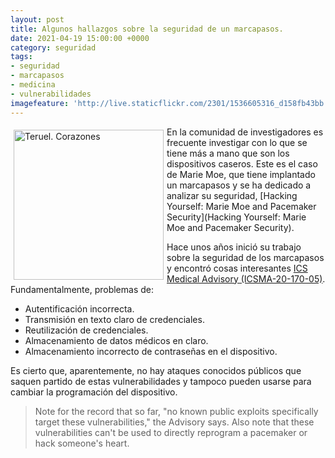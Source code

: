 ```yaml
---
layout: post
title: Algunos hallazgos sobre la seguridad de un marcapasos.
date: 2021-04-19 15:00:00 +0000
category: seguridad
tags:
- seguridad
- marcapasos
- medicina 
- vulnerabilidades
imagefeature: 'http://live.staticflickr.com/2301/1536605316_d158fb43bb.jpg'
---
```

<a href="https://www.flickr.com/photos/fernand0/1536605316" title="Teruel. Corazones "><img src="http://live.staticflickr.com/2301/1536605316_d158fb43bb.jpg" alt="Teruel. Corazones " width="240" style="float:left; margin:5px"></a>
En la comunidad de investigadores es frecuente investigar con lo que se tiene más a mano que son los dispositivos caseros. Este es el caso de Marie Moe, que tiene implantado un marcapasos y se ha dedicado a analizar su seguridad, [Hacking Yourself: Marie Moe and Pacemaker Security](Hacking Yourself: Marie Moe and Pacemaker Security). 

Hace unos años inició su trabajo sobre la seguridad de los marcapasos y encontró cosas interesantes [ICS Medical Advisory (ICSMA-20-170-05)](https://us-cert.cisa.gov/ics/advisories/icsma-20-170-05). Fundamentalmente, problemas de:

* Autentificación incorrecta.
* Transmisión en texto claro de credenciales.
* Reutilización de credenciales.
* Almacenamiento de datos médicos en claro.
* Almacenamiento incorrecto de contraseñas en el dispositivo.

Es cierto que, aparentemente, no hay ataques conocidos públicos que saquen partido de estas vulnerabilidades y tampoco pueden usarse para cambiar la programación del dispositivo.

> Note for the record that so far, "no known public exploits specifically target these vulnerabilities," the Advisory says. Also note that these vulnerabilities can't be used to directly reprogram a pacemaker or hack someone's heart.

